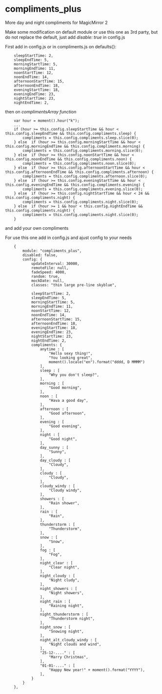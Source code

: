 # compliments_plus
More day and night compliments for MagicMirror 2

Make some modification on default module or use this one as 3rd party, but do not replace the default, just add <i>disable: true</i> in config.js

First add in config.js or in compliments.js on defaults{}:

		sleepStartTime: 2,
		sleepEndTime: 5,
		morningStartTime: 5,
		morningEndTime: 11,
		noonStartTime: 12,
		noonEndTime: 14,
		afternoonStartTime: 15,
		afternoonEndTime: 18,
		eveningStartTime: 18,
		eveningEndTime: 23,
		nightStartTime: 23,
		nightEndTime: 2,

then on <i>complimentsArray function</i>

		var hour = moment().hour("k");
		...
		if (hour >= this.config.sleepStartTime && hour < this.config.sleepEndTime && this.config.compliments.sleep) {
			compliments = this.config.compliments.sleep.slice(0);
		} else	if (hour >= this.config.morningStartTime && hour < this.config.morningEndTime && this.config.compliments.morning) {
			compliments = this.config.compliments.morning.slice(0);
		} else	if (hour >= this.config.noonStartTime && hour < this.config.noonEndTime && this.config.compliments.noon) {
			compliments = this.config.compliments.noon.slice(0);
		} else	if (hour >= this.config.afternoonStartTime && hour < this.config.afternoonEndTime && this.config.compliments.afternoon) {
			compliments = this.config.compliments.afternoon.slice(0);
		} else	if (hour >= this.config.eveningStartTime && hour < this.config.eveningEndTime && this.config.compliments.evening) {
			compliments = this.config.compliments.evening.slice(0);
		} else	if (hour >= this.config.nightStartTime && hour < 24 && this.config.compliments.night) {
			compliments = this.config.compliments.night.slice(0);
		} else	if (hour >= 1 && hour < this.config.nightEndTime && this.config.compliments.night) {
			compliments = this.config.compliments.night.slice(0);
		}

and add your own compliments

For use this one add in config.js and ajust config to your needs

		{
			module: "compliments_plus",
			disabled: false,
			config: {
				updateInterval: 30000,
				remoteFile: null,
				fadeSpeed: 4000,
				random: true,
				mockDate: null,
				classes: "thin large pre-line skyblue",

				sleepStartTime: 2,
				sleepEndTime: 5,
				morningStartTime: 5,
				morningEndTime: 11,
				noonStartTime: 12,
				noonEndTime: 14,
				afternoonStartTime: 15,
				afternoonEndTime: 18,
				eveningStartTime: 18,
				eveningEndTime: 23,
				nightStartTime: 23,
				nightEndTime: 2,
				compliments: {
					anytime : [
						"Hello sexy thing!",
						"You looking great",
						moment().locale("en").format("dddd, D MMMM")
					],
					sleep : [
						"Why you don't sleep?",
					],
					morning : [
						"Good morning",
					],
					noon : [
						"Hava a good day",
					],
					afternoon : [
						"Good afternoon",
					],
					evening : [
						"Good evening",
					],
					night : [
						"Good night",
					],
					day_sunny : [
						"Sunny",
					],
					day_cloudy : [
						"Cloudy",
					],
					cloudy : [
						"Cloudy",
					],
					cloudy_windy : [
						"Cloudy windy",
					],
					showers : [
						"Rain shower",
					],
					rain : [
						"Rain",
					],
					thunderstorm : [
						"Thunderstorm",
					],
					snow : [
						"Snow",
					],
					fog : [
						"Fog",
					],
					night_clear : [
						"Clear night",
					],
					night_cloudy : [
						"Night cludy",
					],
					night_showers : [
						"Night showers",
					],
					night_rain : [
						"Raining night",
					],
					night_thunderstorm : [
						"Thunderstorm night",
					],
					night_snow : [
						"Snowing night",
					],
					night_alt_cloudy_windy : [
						"Night clouds and wind",
					], 
					"25-12-...." : [
						"Marry Christmas",
					],
					"01-01-...." : [
						"Happy New year!" + moment().format("YYYY"),
					],
				}
			}
		},
